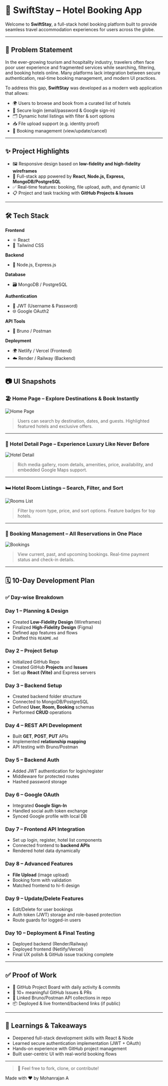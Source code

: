 # 🏨 SwiftStay – Hotel Booking App

Welcome to **SwiftStay**, a full-stack hotel booking platform built to provide seamless travel accommodation experiences for users across the globe.

---

## 🚩 Problem Statement

In the ever-growing tourism and hospitality industry, travelers often face poor user experience and fragmented services while searching, filtering, and booking hotels online. Many platforms lack integration between secure authentication, real-time booking management, and modern UI practices.

To address this gap, **SwiftStay** was developed as a modern web application that allows:
- 🌍 Users to browse and book from a curated list of hotels
- 🔐 Secure login (email/password & Google sign-in)
- 🗂️ Dynamic hotel listings with filter & sort options
- 📥 File upload support (e.g. identity proof)
- 🔄 Booking management (view/update/cancel)

---

## ✨ Project Highlights

- 🖼️ Responsive design based on **low-fidelity and high-fidelity wireframes**
- 🚀 Full-stack app powered by **React, Node.js, Express, MongoDB/PostgreSQL**
- ✅ Real-time features: booking, file upload, auth, and dynamic UI
- 📋 Project and task tracking with **GitHub Projects & Issues**

---

## 🛠️ Tech Stack

**Frontend**
- ⚛️ React
- 🎨 Tailwind CSS

**Backend**
- 🚀 Node.js, Express.js

**Database**
- 🗃️ MongoDB / PostgreSQL

**Authentication**
- 🔐 JWT (Username & Password)
- 🌐 Google OAuth2

**API Tools**
- 🧪 Bruno / Postman

**Deployment**
- 🌍 Netlify / Vercel (Frontend)
- ☁️ Render / Railway (Backend)

---

## 📷 UI Snapshots

### 🏖️ Home Page – Explore Destinations & Book Instantly
![Home Page](./assets/SwiftStay-HomePage.png)
> Users can search by destination, dates, and guests. Highlighted featured hotels and exclusive offers.

---

### 🏨 Hotel Detail Page – Experience Luxury Like Never Before
![Hotel Detail](./assets/SwiftStay-HotelDetail.png)
> Rich media gallery, room details, amenities, price, availability, and embedded Google Maps support.

---

### 🛏️ Hotel Room Listings – Search, Filter, and Sort
![Rooms List](./assets/SwiftStay-RoomsList.png)
> Filter by room type, price, and sort options. Feature badges for top hotels.

---

### 📆 Booking Management – All Reservations in One Place
![Bookings](./assets/SwiftStay-Bookings.png)
> View current, past, and upcoming bookings. Real-time payment status and check-in details.

---

## 🗓️ 10-Day Development Plan

### ✅ Day-wise Breakdown

### **Day 1 – Planning & Design**
- Created **Low-Fidelity Design** (Wireframes)
- Finalized **High-Fidelity Design** (Figma)
- Defined app features and flows
- Drafted this `README.md`

### **Day 2 – Project Setup**
- Initialized GitHub Repo
- Created GitHub **Projects** and **Issues**
- Set up **React (Vite)** and Express servers

### **Day 3 – Backend Setup**
- Created backend folder structure
- Connected to MongoDB/PostgreSQL
- Defined **User, Room, Booking** schemas
- Performed **CRUD** operations

### **Day 4 – REST API Development**
- Built **GET**, **POST**, **PUT** APIs
- Implemented **relationship mapping**
- API testing with Bruno/Postman

### **Day 5 – Backend Auth**
- Added JWT authentication for login/register
- Middleware for protected routes
- Hashed password storage

### **Day 6 – Google OAuth**
- Integrated **Google Sign-In**
- Handled social auth token exchange
- Synced Google profile with local DB

### **Day 7 – Frontend API Integration**
- Set up login, register, hotel list components
- Connected frontend to **backend APIs**
- Rendered hotel data dynamically

### **Day 8 – Advanced Features**
- **File Upload** (image upload)
- Booking form with validation
- Matched frontend to hi-fi design

### **Day 9 – Update/Delete Features**
- Edit/Delete for user bookings
- Auth token (JWT) storage and role-based protection
- Route guards for logged-in users

### **Day 10 – Deployment & Final Testing**
- Deployed backend (Render/Railway)
- Deployed frontend (Netlify/Vercel)
- Final UX polish & GitHub issue tracking complete

---

## ✅ Proof of Work

- 📂 GitHub Project Board with daily activity & commits
- 🐛 10+ meaningful GitHub Issues & PRs
- 🔗 Linked Bruno/Postman API collections in repo
- 📦 Deployed & live frontend/backend links (if public)

---

## 🧠 Learnings & Takeaways

- Deepened full-stack development skills with React & Node
- Learned secure authentication implementation (JWT + OAuth)
- Hands-on experience with GitHub project management
- Built user-centric UI with real-world booking flows

---

> 👏 Feel free to fork, clone, or contribute!

Made with ❤️ by Mohanrajan A

